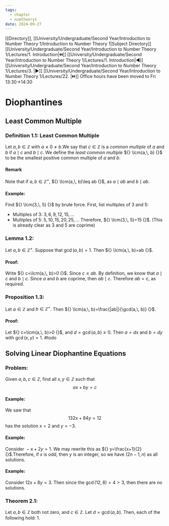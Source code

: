 ```yaml
---
tags:
  - chapter
  - numtheory1
date: 2024-09-27
---
```

[[Directory]], [[University/Undergraduate/Second Year/Introduction to Number Theory 1/Introduction to Number Theory 1|Subject Directory]]
[[University/Undergraduate/Second Year/Introduction to Number Theory 1/Lectures/1. Introduction|🞀🞀]] [[University/Undergraduate/Second Year/Introduction to Number Theory 1/Lectures/1. Introduction|◀]] [[University/Undergraduate/Second Year/Introduction to Number Theory 1/Lectures/3. |▶]] [[University/Undergraduate/Second Year/Introduction to Number Theory 1/Lectures/22. |🞂🞂]]
Office hours have been moved to Fri 13:30->14:30
# Diophantines
## Least Common Multiple 
### Definition 1.1: Least Common Multiple
Let ${} a,\, b \in \mathbb{Z} {}$ with ${} a\neq 0\neq b {}$.We say that ${} c \in \mathbb{Z} {}$ is a *common multiple* of ${} a {}$ and $b {}$ if ${} a \mid c {}$ and ${} b \mid c {}$. We define the *least common multiple* ${} \lcm(a,\, b) {}$ to be the smallest positive common multiple of ${} a {}$ and ${} b {}$. 
#### Remark
Note that if ${} a,\, b \in \mathbb{Z}^{+} {}$, ${} \lcm(a,\, b)\leq ab {}$, as ${} a \mid ab {}$ and ${} b\mid ab {}$.
#### Example:
Find ${} \lcm(3,\, 5) {}$ by brute force. First, list multiples of $3 {}$ and $5 {}$:
- Multiples of $3 {}$: ${} 3,\, 6,\, 9,\, 12,\, 15,\,\dots {}$
- Multiples of $5 {}$: ${} 5,\, 10,\, 15,\, 20,\, 25,\, \dots {}$
Therefore, ${} \lcm(3,\, 5)=15 {}$. (This is already clear as 3 and 5 are coprime)
### Lemma 1.2:
Let ${} a,\, b \in \mathbb{Z}^{+} {}$. Suppose that ${} \gcd(a,\, b)=1 {}$. Then ${} \lcm(a,\, b)=ab {}$. 
#### Proof:
Write ${} c=\lcm(a,\, b)>0 {}$. Since ${} c\leq ab {}$. By definition, we know that $a\mid c {}$ and $b\mid c {}$. Since $a {}$ and $b {}$ are coprime, then ${} ab \mid c {}$. Therefore ${} ab=c {}$, as required.
### Proposition 1.3:
Let ${} a \in \mathbb{Z} {}$ and ${} b \in \mathbb{Z}^{+} {}$. Then ${} \lcm(a,\, b)=\frac{|ab|}{\gcd(a,\, b)} {}$.
#### Proof:
Let ${} c=\lcm(a,\, b)>0 {}$, and ${} d=\gcd(a,\, b)\geq 0 {}$. Then ${} a=dx {}$ and ${} b=dy {}$ with ${} \gcd(x,\, y)=1 {}$. #todo 
## Solving Linear Diophantine Equations
### Problem:
Given ${} a,\, b,\, c \in \mathbb{Z} {}$, find all ${} x,\, y \in \mathbb{Z} {}$ such that 
$$
ax+by=c
$$
#### Example:
We saw that 
$$
132x+84y=12
$$
has the solution ${} x=2 {}$ and $y=-3 {}$.
#### Example:
Consider ${} -x+2y=1 {}$. We may rewrite this as ${} y=\frac{x+1}{2} {}$.Therefore, if $x {}$ is odd, then $y {}$ is an integer, so we have ${} (2n-1,\, n) {}$ as all solutions.
#### Example:
Consider ${} 12x+8y=3 {}$. Then since the ${} \gcd(12,\, 8)=4>3 {}$, then there are no solutions.
### Theorem 2.1:
Let ${} a,\, b \in \mathbb{Z} {}$ both not zero, and ${} c \in \mathbb{Z} {}$. Let ${} d=\gcd(a,\, b) {}$. Then, each of the following hold:
1. 